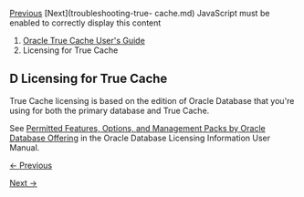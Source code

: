 [Previous](true-cache-wait-events.md) [Next](troubleshooting-true-
cache.md) JavaScript must be enabled to correctly display this content

  1. [Oracle True Cache User's Guide](index.md)
  2. Licensing for True Cache

## D Licensing for True Cache

True Cache licensing is based on the edition of Oracle Database that you're
using for both the primary database and True Cache.

See [Permitted Features, Options, and Management Packs by Oracle Database
Offering](https://docs.oracle.com/pls/topic/lookup?ctx=en/database/oracle/oracle-database/23&id=DBLIC-GUID-0F9EB85D-4610-4EDF-89C2-4916A0E7AC87) in the Oracle
Database Licensing Information User Manual.


[← Previous](true-cache-wait-events.md)

[Next →](troubleshooting-true-cache.md)
